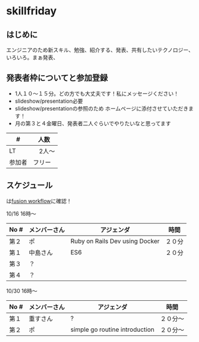 # skillfriday


## はじめに
エンジニアのため新スキル、勉強、紹介する、発表、共有したいテクノロジー、いろいろ。まぁ発表、


## 発表者枠についてと参加登録
* 1人１０〜１５分。どの方でも大丈夫です！私にメッセージください！
* slideshow/presentation必要
* slideshow/presentationの参照のため ホームページに添付させていただきます！
* 月の第３と４金曜日、発表者二人ぐらいでやりたいなと思ってます

| #  | 人数 |
| ------------- | ------------- |
| LT  |　2人〜  |
| 参加者  | フリー |

## スケジュール
は[fusion workflow]()に確認！


10/16 16時〜

| No #  | メンバーさん | アジェンダ | 時間
| ------------- | ------------- | ------------- | ------------- |
| 第２  | ポ  | Ruby on Rails Dev using Docker | ２０分
| 第１  | 中島さん  | ES6 | ２０分
| 第３  | ？ |
| 第４  | ？  |


10/30 16時〜

| No #  | メンバーさん | アジェンダ | 時間
| ------------- | ------------- | ------------- | ------------- |
| 第１  | 重すさん  | ? | ２０分〜
| 第２  | ポ  | simple go routine introduction | ２０分〜
